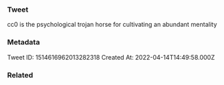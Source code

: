 ### Tweet
cc0 is the psychological trojan horse for cultivating an abundant mentality

### Metadata
Tweet ID: 1514616962013282318
Created At: 2022-04-14T14:49:58.000Z

### Related

